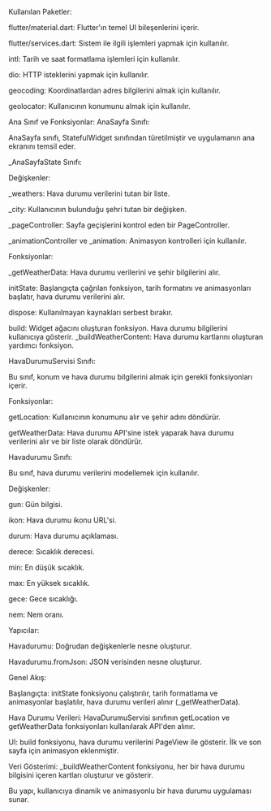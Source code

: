 Kullanılan Paketler:

flutter/material.dart: Flutter'ın temel UI bileşenlerini içerir.

flutter/services.dart: Sistem ile ilgili işlemleri yapmak için kullanılır.

intl: Tarih ve saat formatlama işlemleri için kullanılır.

dio: HTTP isteklerini yapmak için kullanılır.

geocoding: Koordinatlardan adres bilgilerini almak için kullanılır.

geolocator: Kullanıcının konumunu almak için kullanılır.


Ana Sınıf ve Fonksiyonlar:
AnaSayfa Sınıfı:

AnaSayfa sınıfı, StatefulWidget sınıfından türetilmiştir ve uygulamanın ana ekranını temsil eder.


_AnaSayfaState Sınıfı:

Değişkenler:

_weathers: Hava durumu verilerini tutan bir liste.

_city: Kullanıcının bulunduğu şehri tutan bir değişken.

_pageController: Sayfa geçişlerini kontrol eden bir PageController.

_animationController ve _animation: Animasyon kontrolleri için kullanılır.

Fonksiyonlar:

_getWeatherData: Hava durumu verilerini ve şehir bilgilerini alır.

initState: Başlangıçta çağrılan fonksiyon, tarih formatını ve animasyonları başlatır, hava durumu verilerini alır.

dispose: Kullanılmayan kaynakları serbest bırakır.

build: Widget ağacını oluşturan fonksiyon. Hava durumu bilgilerini kullanıcıya gösterir.
_buildWeatherContent: Hava durumu kartlarını oluşturan yardımcı fonksiyon.

HavaDurumuServisi Sınıfı:

Bu sınıf, konum ve hava durumu bilgilerini almak için gerekli fonksiyonları içerir.

Fonksiyonlar:

getLocation: Kullanıcının konumunu alır ve şehir adını döndürür.

getWeatherData: Hava durumu API'sine istek yaparak hava durumu verilerini alır ve bir liste olarak döndürür.

Havadurumu Sınıfı:

Bu sınıf, hava durumu verilerini modellemek için kullanılır.

Değişkenler:

gun: Gün bilgisi.

ikon: Hava durumu ikonu URL'si.

durum: Hava durumu açıklaması.

derece: Sıcaklık derecesi.

min: En düşük sıcaklık.

max: En yüksek sıcaklık.

gece: Gece sıcaklığı.

nem: Nem oranı.


Yapıcılar:

Havadurumu: Doğrudan değişkenlerle nesne oluşturur.

Havadurumu.fromJson: JSON verisinden nesne oluşturur.

Genel Akış:

Başlangıçta: initState fonksiyonu çalıştırılır, tarih formatlama ve animasyonlar 
başlatılır, hava durumu verileri alınır (_getWeatherData).

Hava Durumu Verileri: HavaDurumuServisi sınıfının getLocation ve getWeatherData fonksiyonları kullanılarak API'den alınır.

UI: build fonksiyonu, hava durumu verilerini PageView ile gösterir. İlk ve son sayfa için animasyon eklenmiştir.

Veri Gösterimi: _buildWeatherContent fonksiyonu, her bir hava durumu bilgisini içeren kartları oluşturur ve gösterir.

Bu yapı, kullanıcıya dinamik ve animasyonlu bir hava durumu uygulaması sunar.

